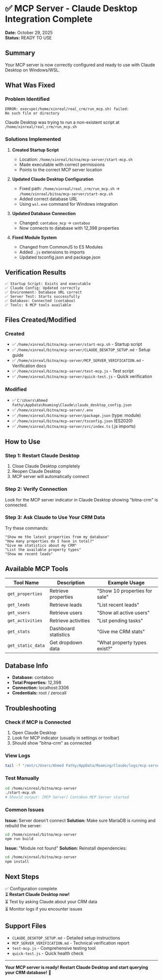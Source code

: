 # ✅ MCP Server - Claude Desktop Integration Complete

**Date:** October 29, 2025  
**Status:** READY TO USE

## Summary

Your MCP server is now correctly configured and ready to use with Claude Desktop on Windows/WSL.

## What Was Fixed

### Problem Identified
```
ERROR: execvpe(/home/xinreal/real_crm/run_mcp.sh) failed: 
No such file or directory
```

Claude Desktop was trying to run a non-existent script at `/home/xinreal/real_crm/run_mcp.sh`

### Solutions Implemented

1. **Created Startup Script**
   - Location: `/home/xinreal/bitna/mcp-server/start-mcp.sh`
   - Made executable with correct permissions
   - Points to the correct MCP server location

2. **Updated Claude Desktop Configuration**
   - Fixed path: `/home/xinreal/real_crm/run_mcp.sh` → `/home/xinreal/bitna/mcp-server/start-mcp.sh`
   - Added correct database URL
   - Using `wsl.exe` command for Windows integration

3. **Updated Database Connection**
   - Changed: `contaboo_mcp` → `contaboo`
   - Now connects to database with 12,398 properties

4. **Fixed Module System**
   - Changed from CommonJS to ES Modules
   - Added `.js` extensions to imports
   - Updated tsconfig.json and package.json

## Verification Results

```
✅ Startup Script: Exists and executable
✅ Claude Config: Updated correctly
✅ Environment: Database URL correct
✅ Server Test: Starts successfully
✅ Database: Connected (contaboo)
✅ Tools: 6 MCP tools available
```

## Files Created/Modified

### Created
- ✅ `/home/xinreal/bitna/mcp-server/start-mcp.sh` - Startup script
- ✅ `/home/xinreal/bitna/mcp-server/CLAUDE_DESKTOP_SETUP.md` - Setup guide
- ✅ `/home/xinreal/bitna/mcp-server/MCP_SERVER_VERIFICATION.md` - Verification docs
- ✅ `/home/xinreal/bitna/mcp-server/test-mcp.js` - Test script
- ✅ `/home/xinreal/bitna/mcp-server/quick-test.js` - Quick verification

### Modified
- ✅ `C:\Users\Ahmed Fathy\AppData\Roaming\Claude\claude_desktop_config.json`
- ✅ `/home/xinreal/bitna/mcp-server/.env`
- ✅ `/home/xinreal/bitna/mcp-server/package.json` (type: module)
- ✅ `/home/xinreal/bitna/mcp-server/tsconfig.json` (ES2020)
- ✅ `/home/xinreal/bitna/mcp-server/src/index.ts` (.js imports)

## How to Use

### Step 1: Restart Claude Desktop
1. Close Claude Desktop completely
2. Reopen Claude Desktop
3. MCP server will automatically connect

### Step 2: Verify Connection
Look for the MCP server indicator in Claude Desktop showing "bitna-crm" is connected.

### Step 3: Ask Claude to Use Your CRM Data
Try these commands:

```
"Show me the latest properties from my database"
"How many properties do I have in total?"
"Give me statistics about my CRM"
"List the available property types"
"Show me recent leads"
```

## Available MCP Tools

| Tool Name | Description | Example Usage |
|-----------|-------------|---------------|
| `get_properties` | Retrieve properties | "Show 10 properties for sale" |
| `get_leads` | Retrieve leads | "List recent leads" |
| `get_users` | Retrieve users | "Show all active users" |
| `get_activities` | Retrieve activities | "List pending tasks" |
| `get_stats` | Dashboard statistics | "Give me CRM stats" |
| `get_static_data` | Get dropdown data | "What property types exist?" |

## Database Info

- **Database:** contaboo
- **Total Properties:** 12,398
- **Connection:** localhost:3306
- **Credentials:** root / zerocall

## Troubleshooting

### Check if MCP is Connected
1. Open Claude Desktop
2. Look for MCP indicator (usually in settings or toolbar)
3. Should show "bitna-crm" as connected

### View Logs
```bash
tail -f "/mnt/c/Users/Ahmed Fathy/AppData/Roaming/Claude/logs/mcp-server-bitna-crm.log"
```

### Test Manually
```bash
cd /home/xinreal/bitna/mcp-server
./start-mcp.sh
# Should output: [MCP Server] Contaboo MCP Server started
```

### Common Issues

**Issue:** Server doesn't connect
**Solution:** Make sure MariaDB is running and rebuild the server:
```bash
cd /home/xinreal/bitna/mcp-server
npm run build
```

**Issue:** "Module not found"
**Solution:** Reinstall dependencies:
```bash
cd /home/xinreal/bitna/mcp-server
npm install
```

## Next Steps

✅ Configuration complete  
⏳ **Restart Claude Desktop now!**  
⏳ Test by asking Claude about your CRM data  
⏳ Monitor logs if you encounter issues  

## Support Files

- `CLAUDE_DESKTOP_SETUP.md` - Detailed setup instructions
- `MCP_SERVER_VERIFICATION.md` - Technical verification report
- `test-mcp.js` - Comprehensive testing tool
- `quick-test.js` - Quick health check

---

**Your MCP server is ready! Restart Claude Desktop and start querying your CRM database!** 🚀
